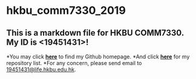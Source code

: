 hkbu_comm7330_2019
========
## This is a markdown file for HKBU COMM7330. My ID is <19451431>!
*You may click [**here**](https://github.com/SimonWangOne) to find my Github homepage.
*And click [**here**](https://github.com/SimonWangOne?tab=repositories) for my repository list.
*For any concern, please send email to <19451431@life.hkbu.edu.hk>.

